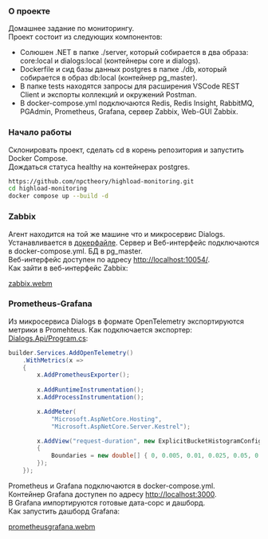 ### О проекте
Домашнее задание по мониторингу.  
Проект состоит из следующих компонентов:  
* Солюшен .NET в папке ./server, который собирается в два образа: core:local и dialogs:local (контейнеры core и dialogs).
* Dockerfile и сид базы данных postgres в папке ./db, который собирается в образ db:local (контейнер pg_master).
* В папке tests находятся запросы для расширения VSCode REST Client и экспорты коллекций и окружений Postman.
* В docker-compose.yml подключаются Redis, Redis Insight, RabbitMQ, PGAdmin, Prometheus, Grafana, сервер Zabbix, Web-GUI Zabbix.
### Начало работы
Склонировать проект, сделать cd в корень репозитория и запустить Docker Compose.  
Дождаться статуса healthy на контейнерах postgres.  
```bash
https://github.com/npctheory/highload-monitoring.git
cd highload-monitoring
docker compose up --build -d
```
### Zabbix  
Агент находится на той же машине что и микросервис Dialogs. Устанавливается в [докерфайле](https://github.com/npctheory/highload-monitoring/blob/main/server/Dialogs.Api/Dockerfile). Сервер и Веб-интерфейс подключаются в docker-compose.yml. БД в pg_master.  
Веб-интерфейс доступен по адресу [http://localhost:10054/](http://localhost:10054/).  
Как зайти в веб-интерфейс Zabbix:  

[zabbix.webm](https://github.com/user-attachments/assets/63c954db-91e3-4cc4-9046-1db918f5b6c5)


### Prometheus-Grafana  
Из микросервиса Dialogs в формате OpenTelemetry экспортируются метрики в Promehteus. Как подключается экспортер: [Dialogs.Api/Program.cs](https://github.com/npctheory/highload-monitoring/blob/main/server/Dialogs.Api/Program.cs):  
```csharp
builder.Services.AddOpenTelemetry()
    .WithMetrics(x =>
    {
        x.AddPrometheusExporter();
        
        x.AddRuntimeInstrumentation();
        x.AddProcessInstrumentation();

        x.AddMeter(
            "Microsoft.AspNetCore.Hosting",
            "Microsoft.AspNetCore.Server.Kestrel");

        x.AddView("request-duration", new ExplicitBucketHistogramConfiguration
        {
            Boundaries = new double[] { 0, 0.005, 0.01, 0.025, 0.05, 0.075, 0.1, 0.25, 0.5, 0.75, 1, 2.5, 5, 7.5, 10 }
        });
    });
```
Prometheus и Grafana подключаются в docker-compose.yml.  
Контейнер Grafana доступен по адресу [http://localhost:3000]([url](http://localhost:3000)).  
В Grafana импортируются готовые дата-сорс и дашборд.  
Как запустить дашборд Grafana:  

[prometheusgrafana.webm](https://github.com/user-attachments/assets/1c92ace5-d681-4758-875a-88632ae5192c)

